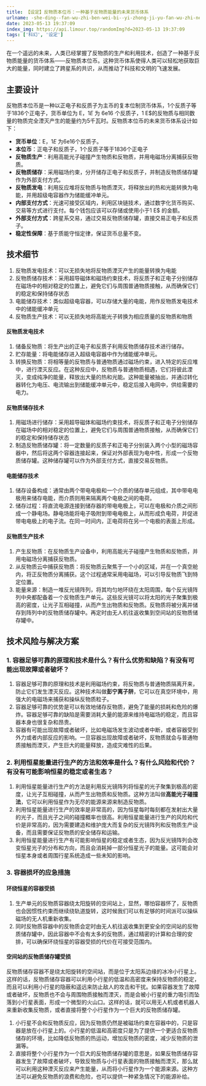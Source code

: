 ```yaml
---
title: 【设定】反物质本位币：一种基于反物质能量的未来货币体系
urlname: -she-ding--fan-wu-zhi-ben-wei-bi--yi-zhong-ji-yu-fan-wu-zhi-neng-liang-de-wei-lai-huo-bi-ti-xi
date: 2023-05-13 19:37:09
index_img: https://api.limour.top/randomImg?d=2023-05-13 19:37:09
tags: ['科幻', '设定']
---
```

在一个遥远的未来，人类已经掌握了反物质的生产和利用技术，创造了一种基于反物质能量的货币体系——反物质本位币。这种货币体系使得人类可以轻松地获取巨大的能量，同时建立了跨星系的共识，从而推动了科技和文明的飞速发展。
## 主要设计
反物质本位币是一种以正电子和反质子为主币的复本位制货币体系，1个反质子等于1836个正电子，货币单位为 E$，1 E$ 为 6e16 个反质子，1 E$的反物质与相同数量的物质完全湮灭产生的能量约为5千瓦时。反物质本位币的未来货币体系设计如下：
+ **货币单位**：E$，1 E$ 为6e16个反质子。
+ **本位币**：正电子和反质子，1个反质子等于1836个正电子
+ **反物质生产**：利用高能光子碰撞产生物质和反物质，并用电磁场分离捕获反物质。
+ **反物质储存**：采用磁场约束，分开储存正电子和反质子，并制造反物质储存罐作为外部支付方式。
+ **反物质发电**：利用反应堆将反物质与物质湮灭，将释放出的热和光能转换为电能，并用超级电容器作为储能缓冲单元。
+ **内部支付方式**：光速可接受区域内，利用区块链技术，通过数字化货币购买、交易等方式进行支付。每个钱包应该可以存储或使用小于1 E$ 的金额。
+ **外部支付方式**：跨星系交易，通过交易反物质储存罐，直接交易正电子和反质子。
+ **稳定性保障**：基于质能守恒定律，保证货币总量不变。
## 技术细节
1. 反物质发电技术：可以无损失地将反物质湮灭产生的能量转换为电能
2. 反物质储存技术：采用超导磁体和磁场约束技术，将反质子和正电子分别储存在磁场中的相对稳定的位置上，避免它们与周围普通物质接触，从而确保它们的稳定和保持储存状态
3. 电能储存技术：类似超级电容器，可以存储大量的电能，用作反物质发电技术中的储能缓冲单元
4. 反物质生产技术：可以无损失地将高能光子转换为相应质量的反物质和物质
#### 反物质发电技术
1. 储备反物质：将生产出的正电子和反质子利用反物质储存技术进行储存。
2. 贮存能量：将电能储存进入超级电容器中作为储能缓冲单元。
3. 转换反物质：将相等量的反物质与普通物质通过磁场约束，进入特定的反应堆中，进行湮灭反应。在这种反应中，反物质与普通物质相遇，它们将彼此湮灭，变成纯净的能量，释放出大量的热和光能。这种能量被抽出，并通过转化器转化为电压、电流输出到储能缓冲单元中，稳定后接入电网中，供给需要的电力。
#### 反物质储存技术
1. 用磁场进行储存：采用超导磁体和磁场约束技术，将反质子和正电子分别储存在磁场中的相对稳定的位置上，避免它们与周围普通物质接触，从而确保它们的稳定和保持储存状态
2. 制造反物质储存罐：将一定数量的反质子和正电子分别装入两个小型的磁场容器中，然后将这两个容器连接起来，保证对外部表现为电中性，形成一个反物质储存罐。这种储存罐可以作为外部支付方式，直接交易反物质。
#### 电能储存技术
1. 储存设备构成：通常由两个带电电极和一个介质的储存单元组成，其中带电电极用来储存电能，而介质则用来隔离两个电极之间的电荷。
2. 储存过程：将直流电源连接到储存器的带电电极上，可以在电极和介质之间形成一个静电场。静电场能将电子吸附到带电电极上，从而形成负电荷，并促进带电电极上的电子流。在同一时间内，正电荷将在另一个电极的表面上形成。
#### 反物质生产技术
1. 产生反物质：在反物质生产设备中，利用高能光子碰撞产生物质和反物质，并用电磁场分离捕获反物质。
2. 从反物质云中捕获反物质：将反物质云聚焦于一个小的区域，并在一个真空舱内，将正反物质分离捕获。这个过程通常采用电磁场，可以引导反物质飞到特定位置。
3. 能量来源：制造一堆反光镜阵列，将其均匀地环绕在太阳周围，每个反光镜阵列中央都配备着一个反物质生产单元。这些反光镜可以将太阳的光子聚集到极高的密度，让光子互相碰撞，从而产生出物质和反物质。反物质将被分离并储存到阵列中的反物质储存罐中。再定时由无人机往返收集到空间站的反物质储存罐中。
## 技术风险与解决方案
### 1. 容器足够可靠的原理和技术是什么？有什么优势和缺陷？有没有可能出现故障或者破坏？
1. 容器足够可靠的原理和技术是利用磁场约束，将反物质与普通物质隔离开来，防止它们发生湮灭反应。这种技术叫做**彭宁离子阱**，它可以在真空环境中，用强大的电磁场来捕获和操纵反物质粒子。
2. 容器足够可靠的优势是可以有效地储存反物质，避免了能量的损耗和危险的爆炸。容器足够可靠的缺陷是需要消耗大量的能源来维持电磁场的稳定，而且容器本身也很复杂和昂贵。
3. 容器有可能出现故障或者破坏，比如电磁场发生波动或者中断，或者容器受到外力或者内部反应的影响。一旦容器出现故障或者破坏，反物质就会与普通物质接触而湮灭，产生巨大的能量释放，造成灾难性的后果。
### 2. 利用恒星能量进行生产的方法和效率是什么？有什么风险和代价？有没有可能影响恒星的稳定或者生态？
1. 利用恒星能量进行生产的方法是利用反光镜阵列将恒星的光子聚集到极高的密度，让光子互相碰撞，从而产生出物质和反物质。这种方法叫做**高能光子碰撞法**，它可以利用恒星作为无尽的能源来源来制造反物质。
2. 利用恒星能量进行生产的效率是非常高的，因为恒星每时每刻都在发射出大量的光子，而且光子之间的碰撞概率也很高。利用恒星能量进行生产的风险和代价是非常高的，因为需要建造和维护庞大而复杂的反光镜阵列和反物质生产设备，而且需要保证反物质的安全储存和运输。
3. 利用恒星能量进行生产有可能影响恒星的稳定或者生态，因为反光镜阵列会改变恒星光子的分布和方向，而且会消耗掉一部分恒星光子的能量。这可能会对恒星本身或者周围行星系统造成一些未知的影响。
### 3. 容器损坏的应急措施
####  环绕恒星的容器受损
1. 生产单元的反物质容器绕太阳旋转的空间站上，显然，哪怕容器怀了，反物质也会因惯性约束而继续绕轨道旋转，这时候我们可以有足够的时间派可以操纵磁场的无人机重新收集。
2. 同时反物质容器中的反物质会定时由无人机往返收集到更安全的空间站的反物质储存罐中，因此容器中不会有太多的反物质，通过精密的计算和合理的安排，可以确保环绕恒星的容器受损的代价在可接受范围内。
#### 空间站的反物质储存罐受损
反物质储存容器不是绕太阳旋转的空间站，而是位于太阳系边缘的冰冷小行星上。这样的话，反物质储存容器可以利用小行星的低温和高密度来保持反物质的稳定，而且可以利用小行星的隐蔽和遥远来防止敌人的攻击和干扰。如果容器发生了故障或者破坏，反物质也不会与周围物质接触而湮灭，而是会被小行星的重力吸引而坠落到小行星表面，形成一个微型的火山口。这样的话，就可以用无人机或者机器人来重新收集反物质，或者直接将整个小行星作为一个巨大的反物质储存罐。
1. 小行星不会和反物质反应，因为反物质仍然是被磁场约束在容器中的，只是容器是放在小行星上的。小行星的低温和高密度只是为了提供一个更适合反物质储存的环境，比如降低反物质的热运动，增加反物质的密度，减少反物质的泄漏等。
2. 直接将整个小行星作为一个巨大的反物质储存罐的意思是，如果反物质储存容器发生了故障或者破坏，导致反物质与小行星表面的物质接触而湮灭，那么就可以利用这种湮灭反应来产生能量，从而将小行星作为一个能源来源。这种方法可以避免反物质的浪费和危险，也可以提供一种紧急情况下的能源补给。